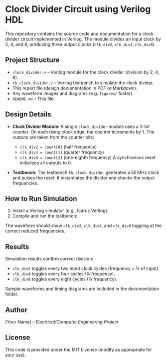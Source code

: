 # Clock Divider Circuit using Verilog HDL

This repository contains the source code and documentation for a clock divider circuit implemented in Verilog. The module divides an input clock by 2, 4, and 8, producing three output clocks (`clk_div2`, `clk_div4`, `clk_div8`).

## Project Structure

- `clock_divider.v` – Verilog module for the clock divider (division by 2, 4, 8).
- `tb_clock_divider.v` – Verilog testbench to simulate the clock divider.
- This report file (design documentation in PDF or Markdown).
- Any waveform images and diagrams (e.g. `figures/` folder).
- `README.md` – This file.

## Design Details

- **Clock Divider Module**: A single `clock_divider` module uses a 3-bit counter. On each rising clock edge, the counter increments by 1. The outputs are taken from the counter bits:
  - `clk_div2 = count[0]` (half frequency)
  - `clk_div4 = count[1]` (quarter frequency)
  - `clk_div8 = count[2]` (one-eighth frequency)
  A synchronous reset initializes all outputs to 0.

- **Testbench**: The testbench `tb_clock_divider` generates a 50 MHz clock and pulses the reset. It instantiates the divider and checks the output frequencies.

## How to Run Simulation

1. Install a Verilog simulator (e.g., Icarus Verilog).
2. Compile and run the testbench:




The waveform should show `clk_div2`, `clk_div4`, and `clk_div8` toggling at the correct reduced frequencies.

## Results

Simulation results confirm correct division:
- `clk_div2` toggles every two input clock cycles (frequency = ½ of input).
- `clk_div4` toggles every four cycles (¼ frequency).
- `clk_div8` toggles every eight cycles (⅛ frequency).

Sample waveforms and timing diagrams are included in the documentation folder.

## Author

[Your Name] – *Electrical/Computer Engineering Project*

## License

This code is provided under the MIT License (modify as appropriate for your use).

